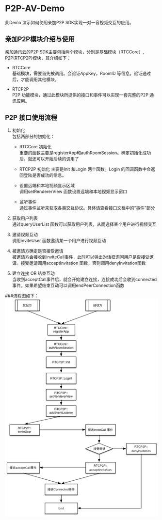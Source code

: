 # P2P-AV-Demo
此Demo 演示如何使用亲加P2P SDK实现一对一音视频交互的应用。

## 亲加P2P模块介绍与使用
亲加通讯云的P2P SDK主要包括两个模块，分别是基础模块（RTCCore）, P2P(RTCP2P)模块，其介绍如下：  

* RTCCore  
基础模块，需要首先被调用。会验证AppKey，RoomID 等信息。验证通过后，才能调用其他模块。  

* RTCP2P  
P2P 功能模块，通过此模块所提供的接口和事件可以实现一套完整的P2P 通讯应用。  

## P2P 接口使用流程
1. 初始化  
包括两部分的初始化：
    * RTCCore 初始化  
    重要的函数主要是registerApp和authRoomSession。确定初始化成功后，就还可以开始后续的调用了  
    
    * RTCP2P 初始化
    主要是Init 和Login 两个函数。Login 的回调函数中会返回登陆是否成功的信息。  
    * 设置远端和本地视频显示区域  
    调用setRendererView 函数设置远端和本地视频显示窗口  
    * 监听事件  
    通过事件监听来获取各类交互协议。具体请查看接口文档中的“事件”部分
       
2. 获取用户列表  
通过queryUserList 函数可以获取用户列表，从而选择某个用户进行视频交互  

3. 邀请视频互动  
调用inviteUser 函数邀请某一个用户进行视频互动  

4. 被邀请方确定是否接受邀请  
被邀请方会接收到inviteCall事件，此时可以弹出对话框询问用户是否接受邀请。接受邀请调用acceptInvitation 函数，否则调用denyInvitation函数  

5. 建立连接 OR 结束互动  
当收到acceptCall事件后，就会开始建立连接，连接成功后会收到connected事件。如果希望结束互动可以调用endPeerConnection函数  

###流程图如下：
![流程图](https://github.com/QPlus/P2P-AV-Demo/raw/master/MDImages/p2p.png)
